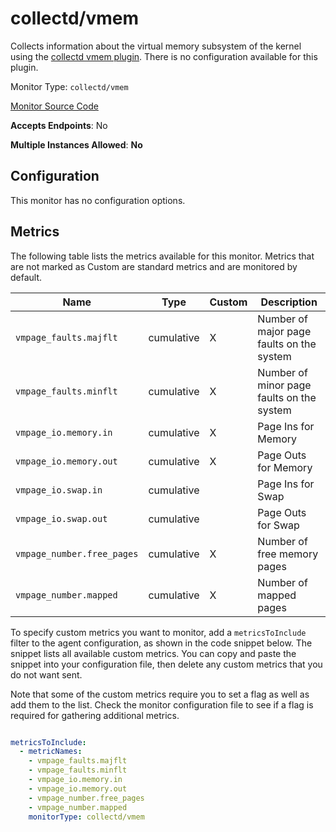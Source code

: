 <!--- GENERATED BY gomplate from scripts/docs/monitor-page.md.tmpl --->

# collectd/vmem

Collects information about the virtual memory
subsystem of the kernel using the [collectd vmem
plugin](https://collectd.org/wiki/index.php/Plugin:vmem).  There is no
configuration available for this plugin.


Monitor Type: `collectd/vmem`

[Monitor Source Code](https://github.com/signalfx/signalfx-agent/tree/master/internal/monitors/collectd/vmem)

**Accepts Endpoints**: No

**Multiple Instances Allowed**: **No**

## Configuration

This monitor has no configuration options.


## Metrics

The following table lists the metrics available for this monitor. Metrics that are not marked as Custom are standard metrics and are monitored by default.

| Name | Type | Custom | Description |
| ---  | ---  | ---    | ---         |
| `vmpage_faults.majflt` | cumulative | X | Number of major page faults on the system |
| `vmpage_faults.minflt` | cumulative | X | Number of minor page faults on the system |
| `vmpage_io.memory.in` | cumulative | X | Page Ins for Memory |
| `vmpage_io.memory.out` | cumulative | X | Page Outs for Memory |
| `vmpage_io.swap.in` | cumulative |  | Page Ins for Swap |
| `vmpage_io.swap.out` | cumulative |  | Page Outs for Swap |
| `vmpage_number.free_pages` | cumulative | X | Number of free memory pages |
| `vmpage_number.mapped` | cumulative | X | Number of mapped pages |


To specify custom metrics you want to monitor, add a `metricsToInclude` filter
to the agent configuration, as shown in the code snippet below. The snippet
lists all available custom metrics. You can copy and paste the snippet into
your configuration file, then delete any custom metrics that you do not want
sent.

Note that some of the custom metrics require you to set a flag as well as add
them to the list. Check the monitor configuration file to see if a flag is
required for gathering additional metrics.

```yaml

metricsToInclude:
  - metricNames:
    - vmpage_faults.majflt
    - vmpage_faults.minflt
    - vmpage_io.memory.in
    - vmpage_io.memory.out
    - vmpage_number.free_pages
    - vmpage_number.mapped
    monitorType: collectd/vmem
```




